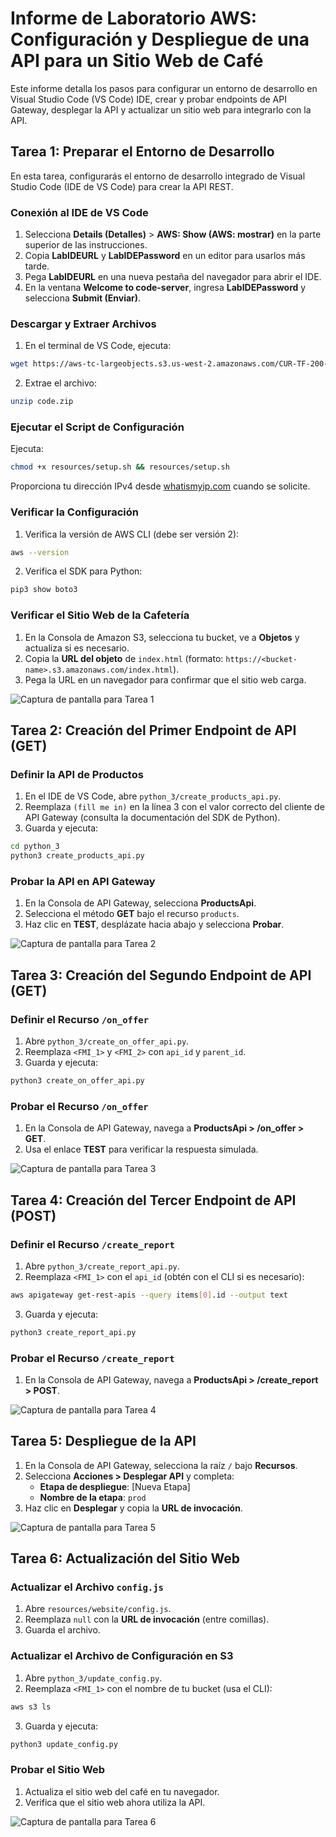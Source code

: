 # Informe de Laboratorio AWS: Configuración y Despliegue de una API para un Sitio Web de Café

Este informe detalla los pasos para configurar un entorno de desarrollo en Visual Studio Code (VS Code) IDE, crear y probar endpoints de API Gateway, desplegar la API y actualizar un sitio web para integrarlo con la API. 

## Tarea 1: Preparar el Entorno de Desarrollo

En esta tarea, configurarás el entorno de desarrollo integrado de Visual Studio Code (IDE de VS Code) para crear la API REST.

### Conexión al IDE de VS Code
1. Selecciona **Details (Detalles)** > **AWS: Show (AWS: mostrar)** en la parte superior de las instrucciones.
2. Copia **LabIDEURL** y **LabIDEPassword** en un editor para usarlos más tarde.
3. Pega **LabIDEURL** en una nueva pestaña del navegador para abrir el IDE.
4. En la ventana **Welcome to code-server**, ingresa **LabIDEPassword** y selecciona **Submit (Enviar)**.

### Descargar y Extraer Archivos
1. En el terminal de VS Code, ejecuta:
```bash
wget https://aws-tc-largeobjects.s3.us-west-2.amazonaws.com/CUR-TF-200-ACCDEV-2-91558/04-lab-api/code.zip -P /home/ec2-user/environment
```
2. Extrae el archivo:
```bash
unzip code.zip
```

### Ejecutar el Script de Configuración
Ejecuta:
```bash
chmod +x resources/setup.sh && resources/setup.sh
```
Proporciona tu dirección IPv4 desde [whatismyip.com](https://whatismyip.com) cuando se solicite.

### Verificar la Configuración
1. Verifica la versión de AWS CLI (debe ser versión 2):
```bash
aws --version
```
2. Verifica el SDK para Python:
```bash
pip3 show boto3
```

### Verificar el Sitio Web de la Cafetería
1. En la Consola de Amazon S3, selecciona tu bucket, ve a **Objetos** y actualiza si es necesario.
2. Copia la **URL del objeto** de `index.html` (formato: `https://<bucket-name>.s3.amazonaws.com/index.html`).
3. Pega la URL en un navegador para confirmar que el sitio web carga.

![Captura de pantalla para Tarea 1](Imagenes/Lab6.1/captura1.png)

## Tarea 2: Creación del Primer Endpoint de API (GET)

### Definir la API de Productos
1. En el IDE de VS Code, abre `python_3/create_products_api.py`.
2. Reemplaza `(fill me in)` en la línea 3 con el valor correcto del cliente de API Gateway (consulta la documentación del SDK de Python).
3. Guarda y ejecuta:
```bash
cd python_3
python3 create_products_api.py
```

### Probar la API en API Gateway
1. En la Consola de API Gateway, selecciona **ProductsApi**.
2. Selecciona el método **GET** bajo el recurso `products`.
3. Haz clic en **TEST**, desplázate hacia abajo y selecciona **Probar**.

![Captura de pantalla para Tarea 2](Imagenes/Lab6.1/captura2.png)

## Tarea 3: Creación del Segundo Endpoint de API (GET)

### Definir el Recurso `/on_offer`
1. Abre `python_3/create_on_offer_api.py`.
2. Reemplaza `<FMI_1>` y `<FMI_2>` con `api_id` y `parent_id`.
3. Guarda y ejecuta:
```bash
python3 create_on_offer_api.py
```

### Probar el Recurso `/on_offer`
1. En la Consola de API Gateway, navega a **ProductsApi > /on_offer > GET**.
2. Usa el enlace **TEST** para verificar la respuesta simulada.

![Captura de pantalla para Tarea 3](Imagenes/Lab6.1/captura3.png)

## Tarea 4: Creación del Tercer Endpoint de API (POST)

### Definir el Recurso `/create_report`
1. Abre `python_3/create_report_api.py`.
2. Reemplaza `<FMI_1>` con el `api_id` (obtén con el CLI si es necesario):
```bash
aws apigateway get-rest-apis --query items[0].id --output text
```
3. Guarda y ejecuta:
```bash
python3 create_report_api.py
```

### Probar el Recurso `/create_report`
1. En la Consola de API Gateway, navega a **ProductsApi > /create_report > POST**.

![Captura de pantalla para Tarea 4](Imagenes/Lab6.1/captura4.png)

## Tarea 5: Despliegue de la API

1. En la Consola de API Gateway, selecciona la raíz `/` bajo **Recursos**.
2. Selecciona **Acciones > Desplegar API** y completa:
   - **Etapa de despliegue**: [Nueva Etapa]
   - **Nombre de la etapa**: `prod`
3. Haz clic en **Desplegar** y copia la **URL de invocación**.

![Captura de pantalla para Tarea 5](Imagenes/Lab6.1/captura5.png)

## Tarea 6: Actualización del Sitio Web

### Actualizar el Archivo `config.js`
1. Abre `resources/website/config.js`.
2. Reemplaza `null` con la **URL de invocación** (entre comillas).
3. Guarda el archivo.

### Actualizar el Archivo de Configuración en S3
1. Abre `python_3/update_config.py`.
2. Reemplaza `<FMI_1>` con el nombre de tu bucket (usa el CLI):
```bash
aws s3 ls
```
3. Guarda y ejecuta:
```bash
python3 update_config.py
```

### Probar el Sitio Web
1. Actualiza el sitio web del café en tu navegador.
2. Verifica que el sitio web ahora utiliza la API.

![Captura de pantalla para Tarea 6](Imagenes/Lab6.1/captura6.png)
